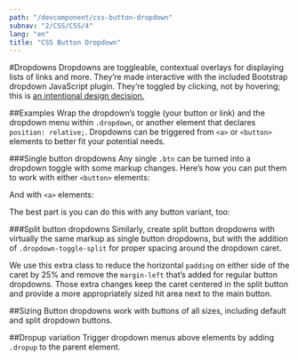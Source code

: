 ```yaml
---
path: "/devcomponent/css-button-dropdown"
subnav: "2/CSS/CSS/4"
lang: "en"
title: "CSS Button Dropdown"
---
```


#Dropdowns
Dropdowns are toggleable, contextual overlays for displaying lists of links and more. They’re made interactive with the included Bootstrap dropdown JavaScript plugin. They’re toggled by clicking, not by hovering; this is [an intentional design decision.](http://markdotto.com/2012/02/27/bootstrap-explained-dropdowns/)

##Examples
Wrap the dropdown’s toggle (your button or link) and the dropdown menu within `.dropdown`, or another element that declares `position: relative;`. Dropdowns can be triggered from `<a>` or `<button>` elements to better fit your potential needs.

###Single button dropdowns
Any single `.btn` can be turned into a dropdown toggle with some markup changes. Here’s how you can put them to work with either `<button>` elements:
<htmlbuttondropdownexample1></htmlbuttondropdownexample1>

And with `<a>` elements:
<htmlbuttondropdownexample2></htmlbuttondropdownexample2>

The best part is you can do this with any button variant, too:
<htmlbuttondropdownexample3></htmlbuttondropdownexample3>

###Split button dropdowns
Similarly, create split button dropdowns with virtually the same markup as single button dropdowns, but with the addition of `.dropdown-toggle-split` for proper spacing around the dropdown caret.

We use this extra class to reduce the horizontal `padding` on either side of the caret by 25% and remove the `margin-left` that’s added for regular button dropdowns. Those extra changes keep the caret centered in the split button and provide a more appropriately sized hit area next to the main button.
<htmlbuttondropdownexample4></htmlbuttondropdownexample4>

##Sizing
Button dropdowns work with buttons of all sizes, including default and split dropdown buttons.
<htmlbuttondropdownexample5></htmlbuttondropdownexample5>

##Dropup variation
Trigger dropdown menus above elements by adding `.dropup` to the parent element.
<htmlbuttondropdownexample6></htmlbuttondropdownexample6>
